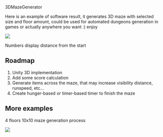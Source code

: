 <p>3DMazeGenerator</>
  
<p>Here is an example of software result, it generates 3D maze with selected size and floor amount, could be used for automated dungeons generation in games or actually anywhere you want :) enjoy </p>
<img src="http://i65.tinypic.com/15gz1n8.png"/>
<p> Numbers display distance from the start </p>

<h2>Roadmap</h2>
<ol>
  <li>Unity 3D implementation</li>
  <li>Add some score calculation</li>
  <li>Generate items across the maze, that may increase visibility distance, runspeed, etc...</li>
  <li>Create hunger-based or timer-based timer to finish the maze</li>
</ol>

<h2>More examples</h2>
<p>4 floors 10x10 maze generation process</p>
<img src="https://vgy.me/Nq5XJJ.gif"/>
